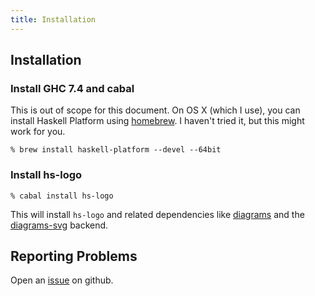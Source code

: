 ```yaml
---
title: Installation
---
```

## Installation

### Install GHC 7.4 and cabal

This is out of scope for this document. On OS X (which I use), you can install
Haskell Platform using [homebrew]. I haven't tried it, but this might work for you.

[homebrew]: http://mxcl.github.com/homebrew/

~~~
% brew install haskell-platform --devel --64bit
~~~

### Install hs-logo

~~~
% cabal install hs-logo
~~~

This will install `hs-logo` and related dependencies like [diagrams] and the [diagrams-svg] backend.

[diagrams]: http://projects.haskell.org/diagrams/
[diagrams-svg]: http://hackage.haskell.org/package/diagrams-svg

## Reporting Problems

Open an [issue] on github.

[issue]: https://github.com/deepakjois/hs-logo/issues
